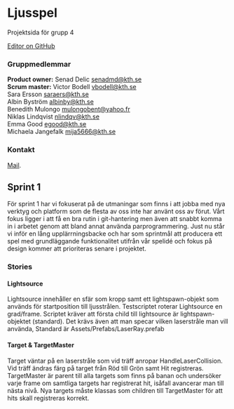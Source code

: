 # Ljusspel 

Projektsida för grupp 4

[Editor on GitHub](https://github.com/Byssis/Project2017/edit/master/README.md) 

### Gruppmedlemmar
**Product owner:** Senad Delic <senadmd@kth.se> <br/>
**Scrum master:** Victor Bodell <vbodell@kth.se> <br/>
Sara Ersson <saraers@kth.se><br/>
Albin Byström <albinby@kth.se><br/>
Benedith Mulongo <mulongobent@yahoo.fr><br/>
Niklas Lindqvist <nlindqv@kth.se><br/>
Emma Good <egood@kth.se><br/>
Michaela Jangefalk <mija5666@kth.se><br/>

### Kontakt

[Mail](https://github.com/contact).


## Sprint 1

För sprint 1 har vi fokuserat på de utmaningar som finns i att jobba med nya verktyg och platform som de flesta av oss inte har använt oss av förut. Vårt fokus ligger i att få en bra rutin i git-hantering men även att snabbt komma in i arbetet genom att bland annat använda parprogrammering. Just nu står vi inför en lång upplärrningsbacke och har som sprintmål att producera ett spel med grundläggande  funktionalitet utifrån vår spelidé och fokus på design kommer att prioriteras senare i projektet. 

### Stories

#### Lightsource
Lightsource innehåller en sfär som kropp samt ett lightspawn-objekt som används för startposition till ljusstrålen. Testscriptet roterar Lightsource en grad/frame. Scriptet kräver att första child till lightsource är lightspawn-objektet (standard). Det krävs även att man specar vilken laserstråle man vill använda, Standard är Assets/Prefabs/LaserRay.prefab

#### Target & TargetMaster

Target väntar på en laserstråle som vid träff anropar HandleLaserCollision. Vid träff ändras färg på target från Röd till Grön samt Hit registreras. TargetMaster är parent till alla targets som finns på banan och undersöker varje frame om samtliga targets har registrerat hit, isåfall avancerar man till nästa nivå. Nya targets måste klassas som children till TargetMaster för att hits skall registreras korrekt.
